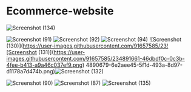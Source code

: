 # Ecommerce-website
![Screenshot (134)](https://user-images.githubusercontent.com/91657585/234891583-0db45490-c1ad-406d-a0e6-f3a8055f9a07.png)

![Screenshot (91)](https://user-images.githubusercontent.com/91657585/228929249-a98c3596-b503-40a3-8e31-ebc8f7db0487.png)
![Screenshot (92)](https://user-images.githubusercontent.com/91657585/228929293-03e25ece-9279-46cd-9e55-2ca640276ede.png)
![Screenshot (94)](https://user-images.githubusercontent.com/91657585/228929312-8e94e549-d548-43aa-9af1-59430abec3a3.png)
![Screenshot (130)](https://user-images.githubusercontent.com/91657585/23![Screenshot (131)](https://user-images.githubusercontent.com/91657585/234891661-46dbdf0c-0c3b-4fee-b413-a9a46c037ef9.png)
4890679-6e2aee45-5f1d-493a-8d97-d1178a7d474b.png)![Screenshot (132)](https://user-images.githubusercontent.com/91657585/234891714-b5c44d24-b709-4808-9484-b115523848fa.png)



![Screenshot (90)](https://user-images.githubusercontent.com/91657585/228929498-5eadd4d5-1fbd-4e3a-96cf-e5944e226c63.png)
![Screenshot (87)](https://user-images.githubusercontent.com/91657585/228929533-d13a6186-9597-4f9c-b067-9e264eeffd93.png)
![Screenshot (135)](https://user-images.githubusercontent.com/91657585/234891783-6dfac363-3403-4f34-acc7-a0e66a7a1e5d.png)


